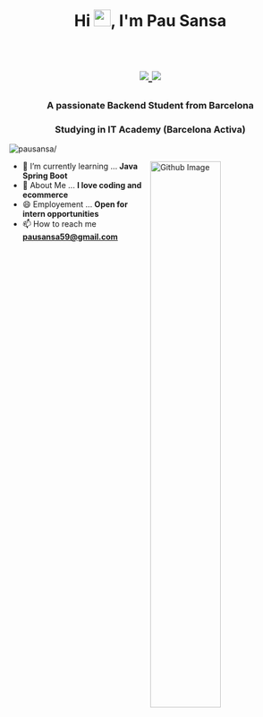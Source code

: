 <h1 align="center">Hi <img src="https://raw.githubusercontent.com/iampavangandhi/iampavangandhi/master/gifs/Hi.gif" width="30px">, I'm Pau Sansa</h1l>
 <p align="center"><br/>
   <a href="https://www.linkedin.com/in/sachuverma/">
    <img src="https://img.shields.io/badge/linkedin-pausansa-blue">
  </a>
  
  <a href="https://discord.com/users/1019274804362215464">
    <img src="https://img.shields.io/badge/discord-pausansa-blueviolet">
  </a>
</p>

<h3 align="center">A passionate Backend Student from Barcelona</h3>
<h3 align="center">Studying in IT Academy (Barcelona Activa)</h3>
<p align="left"> <img src=https://komarev.com/ghpvc/?username=pausansa alt=pausansa/></p>


<img width="50%" align="right" alt="Github Image" src="https://raw.githubusercontent.com/onimur/.github/master/.resources/git-header.svg" />


- 🌱 I’m currently learning ... **Java Spring Boot**
- 💬 About Me ... **I love coding and ecommerce**
- 😄 Employement ... **Open for intern opportunities**
- 📫 How to reach me **pausansa59@gmail.com**
